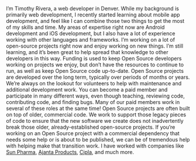 I’m Timothy Rivera, a web developer in Denver. 
While my background is primarily web development, I recently started learning about mobile app development, and feel like I can combine those two things to get the most of my skills and time. 
My areas of expertise right now are Android development and iOS development, but I also have a lot of experience working with other languages and frameworks. 
I’m working on a lot of open-source projects right now and enjoy working on new things. 
I’m still learning, and it’s been great to help spread that knowledge to other developers in this way. 
Funding is used to keep Open Source developers working on projects we enjoy, but don’t have the resources to continue to run, as well as keep Open Source code up-to-date. 
Open Source projects are developed over the long term, typically over periods of months or years. We’re always on the lookout for volunteers to help with maintenance and additional development work. 
You can become a paid member and participate in many different ways, even though teaching, reviewing code, contributing code, and finding bugs. Many of our paid members work in several of these roles at the same time!
Open Source projects are often built on top of older, commercial code. We work to support those legacy pieces of code to ensure that the new software we create does not inadvertently break those older, already-established open-source projects. 
If you’re working on an Open Source project with a commercial dependency that needs some help or is about to be published, we can be of tremendous help with helping make that transition work.
I have worked with companies like <a href="https://sunpharma.com/">Sun Pharma</a>, <a href="https://ajantaproducts.com/
/">Ajanta Products</a>, <a href="https://www.cipla.com/">Cipla</a>, and much more.
